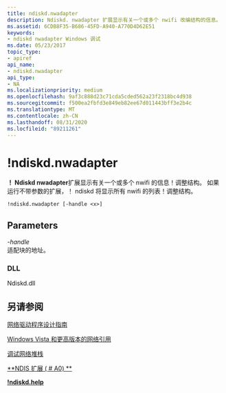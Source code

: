 ```yaml
---
title: ndiskd.nwadapter
description: Ndiskd. nwadapter 扩展显示有关一个或多个 nwifi 改编结构的信息。 如果运行不带任何参数的此扩展，ndiskd 将显示所有 nwifi 改编结构的列表。
ms.assetid: 6CDB8F35-B686-45FD-A940-A770D4D62E51
keywords:
- ndiskd nwadapter Windows 调试
ms.date: 05/23/2017
topic_type:
- apiref
api_name:
- ndiskd.nwadapter
api_type:
- NA
ms.localizationpriority: medium
ms.openlocfilehash: 9af3c888d23c71cda5cded562a23f2318bc4d938
ms.sourcegitcommit: f500ea2fbfd3e849eb82ee67d011443bff3e2b4c
ms.translationtype: MT
ms.contentlocale: zh-CN
ms.lasthandoff: 08/31/2020
ms.locfileid: "89211261"
---
```

# <a name="ndiskdnwadapter"></a>!ndiskd.nwadapter

**！ Ndiskd nwadapter**扩展显示有关一个或多个 nwifi 的信息！调整结构。 如果运行不带参数的扩展，！ ndiskd 将显示所有 nwifi 的列表！调整结构。

```console
!ndiskd.nwadapter [-handle <x>]
```

## <a name="span-idparametersspanspan-idparametersspanspan-idparametersspanparameters"></a><span id="Parameters"></span><span id="parameters"></span><span id="PARAMETERS"></span>Parameters

<span id="_______-handle______"></span><span id="_______-HANDLE______"></span>*-handle*   
适配块的地址。

### <a name="dll"></a>DLL

Ndiskd.dll

## <a name="see-also"></a>另请参阅

[网络驱动程序设计指南](../network/index.md)

[Windows Vista 和更高版本的网络引用](/windows-hardware/drivers/ddi/_netvista/)

[调试网络堆栈](https://channel9.msdn.com/Shows/Defrag-Tools/Defrag-Tools-175-Debugging-the-Network-Stack)

[**NDIS 扩展 ( # A0) **](ndis-extensions--ndiskd-dll-.md)

[**!ndiskd.help**](-ndiskd-help.md)